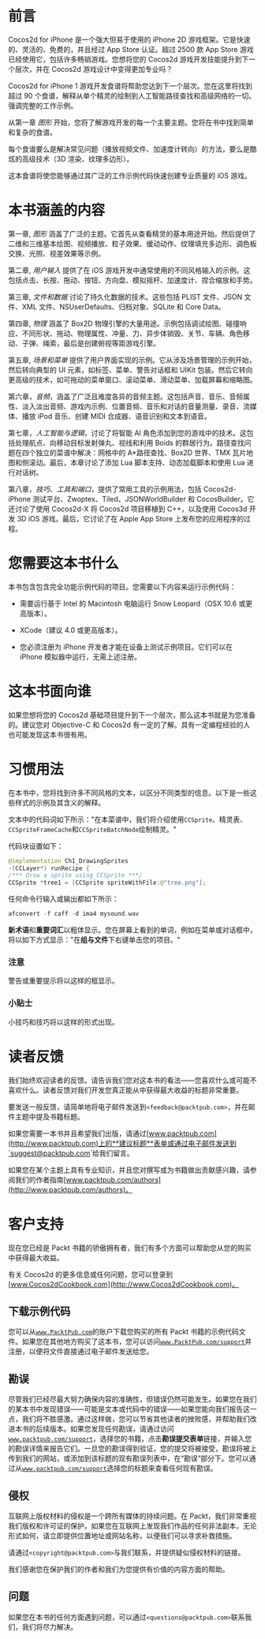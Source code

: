 # 前言

Cocos2d for iPhone 是一个强大但易于使用的 iPhone 2D 游戏框架。它是快速的、灵活的、免费的，并且经过 App Store 认证。超过 2500 款 App Store 游戏已经使用它，包括许多畅销游戏。您想将您的 Cocos2d 游戏开发技能提升到下一个层次，并在 Cocos2d 游戏设计中变得更加专业吗？

Cocos2d for iPhone 1 游戏开发食谱将帮助您达到下一个层次。您在这里将找到超过 90 个食谱，解释从单个精灵的绘制到人工智能路径查找和高级网络的一切。强调完整的工作示例。

从第一章 *图形* 开始，您将了解游戏开发的每一个主要主题。您将在书中找到简单和复杂的食谱。

每个食谱要么是解决常见问题（播放视频文件、加速度计转向）的方法，要么是酷炫的高级技术（3D 渲染、纹理多边形）。

这本食谱将使您能够通过其广泛的工作示例代码快速创建专业质量的 iOS 游戏。

# 本书涵盖的内容

第一章, *图形* 涵盖了广泛的主题。它首先从查看精灵的基本用途开始。然后提供了二维和三维基本绘图、视频播放、粒子效果、缓动动作、纹理填充多边形、调色板交换、光照、视差效果等示例。

第二章, *用户输入* 提供了在 iOS 游戏开发中通常使用的不同风格输入的示例。这包括点击、长按、拖动、按钮、方向盘、模拟摇杆、加速度计、捏合缩放和手势。

第三章, *文件和数据* 讨论了持久化数据的技术。这些包括 PLIST 文件、JSON 文件、XML 文件、NSUserDefaults、归档对象、SQLite 和 Core Data。

第四章, *物理* 涵盖了 Box2D 物理引擎的大量用途。示例包括调试绘图、碰撞响应、不同形状、拖动、物理属性、冲量、力、异步体销毁、关节、车辆、角色移动、子弹、绳索，最后是创建俯视等距游戏引擎。

第五章, *场景和菜单* 提供了用户界面实现的示例。它从涉及场景管理的示例开始，然后转向典型的 UI 元素，如标签、菜单、警告对话框和 UIKit 包装。然后它转向更高级的技术，如可拖动的菜单窗口、滚动菜单、滑动菜单、加载屏幕和缩略图。

第六章，*音频*，涵盖了广泛且难度各异的音频主题。这包括声音、音乐、音频属性、淡入淡出音频、游戏内示例、位置音频、音乐和对话的音量测量、录音、流媒体、播放 iPod 音乐、创建 MIDI 合成器、语音识别和文本到语音。

第七章，*人工智能与逻辑*，讨论了将智能 AI 角色添加到您的游戏中的技术。这包括处理航点、向移动目标发射弹丸、视线和利用 Boids 的群居行为。路径查找问题在四个独立的菜谱中解决：网格中的 A*路径查找、Box2D 世界、TMX 瓦片地图和侧滚动。最后，本章讨论了添加 Lua 脚本支持、动态加载脚本和使用 Lua 进行对话树。

第八章，*技巧、工具和端口*，提供了常用工具的示例用法，包括 Cocos2d-iPhone 测试平台、Zwoptex、Tiled、JSONWorldBuilder 和 CocosBuilder。它还讨论了使用 Cocos2d-X 将 Cocos2d 项目移植到 C++，以及使用 Cocos3d 开发 3D iOS 游戏。最后，它讨论了在 Apple App Store 上发布您的应用程序的过程。

# 您需要这本书什么

本书包含包含完全功能示例代码的项目。您需要以下内容来运行示例代码：

+   需要运行基于 Intel 的 Macintosh 电脑运行 Snow Leopard（OSX 10.6 或更高版本）。

+   XCode（建议 4.0 或更高版本）。

+   您必须注册为 iPhone 开发者才能在设备上测试示例项目。它们可以在 iPhone 模拟器中运行，无需上述注册。

# 这本书面向谁

如果您想将您的 Cocos2d 基础项目提升到下一个层次，那么这本书就是为您准备的。建议您对 Objective-C 和 Cocos2d 有一定的了解。具有一定编程经验的人也可能发现这本书很有用。

# 习惯用法

在本书中，您将找到许多不同风格的文本，以区分不同类型的信息。以下是一些这些样式的示例及其含义的解释。

文本中的代码词如下所示："在本菜谱中，我们将介绍使用`CCSprite`、精灵表、`CCSpriteFrameCache`和`CCSpriteBatchNode`绘制精灵。"

代码块设置如下：

```swift
@implementation Ch1_DrawingSprites
-(CCLayer*) runRecipe {
/*** Draw a sprite using CCSprite ***/
CCSprite *tree1 = [CCSprite spriteWithFile:@"tree.png"];

```

任何命令行输入或输出都如下所示：

```swift
afconvert -f caff -d ima4 mysound.wav

```

**新术语**和**重要词汇**以粗体显示。您在屏幕上看到的单词，例如在菜单或对话框中，将以如下方式显示："在**组与文件**下右键单击您的项目。"

### 注意

警告或重要提示将以这样的框显示。

### 小贴士

小技巧和技巧将以这样的形式出现。

# 读者反馈

我们始终欢迎读者的反馈。请告诉我们您对这本书的看法——您喜欢什么或可能不喜欢什么。读者反馈对我们开发您真正能从中获得最大收益的标题非常重要。

要发送一般反馈，请简单地将电子邮件发送到`<feedback@packtpub.com>`，并在邮件主题中提及书籍标题。

如果您需要一本书并且希望我们出版，请通过[www.packtpub.com](http://www.packtpub.com)上的**建议标题**表单或通过电子邮件发送到`<suggest@packtpub.com>`给我们留言。

如果您在某个主题上具有专业知识，并且您对撰写或为书籍做出贡献感兴趣，请参阅我们的作者指南[www.packtpub.com/authors](http://www.packtpub.com/authors)。

# 客户支持

现在您已经是 Packt 书籍的骄傲拥有者，我们有多个方面可以帮助您从您的购买中获得最大收益。

有关 Cocos2d 的更多信息或任何问题，您可以登录到[www.Cocos2dCookbook.com](http://www.Cocos2dCookbook.com)。

## 下载示例代码

您可以从[`www.PacktPub.com`](http://www.PacktPub.com)的账户下载您购买的所有 Packt 书籍的示例代码文件。如果您在其他地方购买了这本书，您可以访问[`www.PacktPub.com/support`](http://www.PacktPub.com/support)并注册，以便将文件直接通过电子邮件发送给您。

## 勘误

尽管我们已经尽最大努力确保内容的准确性，但错误仍然可能发生。如果您在我们的某本书中发现错误——可能是文本或代码中的错误——如果您能向我们报告这一点，我们将不胜感激。通过这样做，您可以节省其他读者的挫败感，并帮助我们改进本书的后续版本。如果您发现任何勘误，请通过访问[`www.packtpub.com/support`](http://www.packtpub.com/support)，选择您的书籍，点击**勘误提交表单**链接，并输入您的勘误详情来报告它们。一旦您的勘误得到验证，您的提交将被接受，勘误将被上传到我们的网站，或添加到该标题的现有勘误列表中，在“勘误”部分下。您可以通过从[`www.packtpub.com/support`](http://www.packtpub.com/support)选择您的标题来查看任何现有勘误。

## 侵权

互联网上版权材料的侵权是一个跨所有媒体的持续问题。在 Packt，我们非常重视我们版权和许可证的保护。如果您在互联网上发现我们作品的任何非法副本，无论形式如何，请立即提供位置地址或网站名称，以便我们可以寻求补救措施。

请通过`<copyright@packtpub.com>`与我们联系，并提供疑似侵权材料的链接。

我们感谢您在保护我们的作者和我们为您提供有价值的内容方面的帮助。

## 问题

如果您在本书的任何方面遇到问题，可以通过`<questions@packtpub.com>`联系我们，我们将尽力解决。
